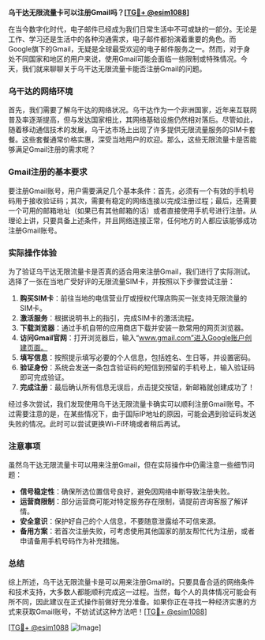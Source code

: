 **乌干达无限流量卡可以注册Gmail吗？[[TG💪+ @esim1088](https://t.me/s/esim1088)]**

在当今数字化时代，电子邮件已经成为我们日常生活中不可或缺的一部分。无论是工作、学习还是生活中的各种沟通需求，电子邮件都扮演着重要的角色。而Google旗下的Gmail，无疑是全球最受欢迎的电子邮件服务之一。然而，对于身处不同国家和地区的用户来说，使用Gmail可能会面临一些限制或特殊情况。今天，我们就来聊聊关于乌干达无限流量卡能否注册Gmail的问题。

### 乌干达的网络环境

首先，我们需要了解乌干达的网络状况。乌干达作为一个非洲国家，近年来互联网普及率逐渐提高，但与发达国家相比，其网络基础设施仍然相对落后。尽管如此，随着移动通信技术的发展，乌干达市场上出现了许多提供无限流量服务的SIM卡套餐。这些套餐通常价格实惠，深受当地用户的欢迎。那么，这些无限流量卡是否能够满足Gmail注册的需求呢？

### Gmail注册的基本要求

要注册Gmail账号，用户需要满足几个基本条件：首先，必须有一个有效的手机号码用于接收验证码；其次，需要有稳定的网络连接以完成注册过程；最后，还需要一个可用的邮箱地址（如果已有其他邮箱的话）或者直接使用手机号进行注册。从理论上讲，只要具备上述条件，并且网络连接正常，任何地方的人都应该能够成功注册Gmail账号。

### 实际操作体验

为了验证乌干达无限流量卡是否真的适合用来注册Gmail，我们进行了实际测试。选择了一张在当地广受好评的无限流量SIM卡，并按照以下步骤尝试注册：

1. **购买SIM卡**：前往当地的电信营业厅或授权代理店购买一张支持无限流量的SIM卡。
2. **激活服务**：根据说明书上的指引，完成SIM卡的激活流程。
3. **下载浏览器**：通过手机自带的应用商店下载并安装一款常用的网页浏览器。
4. **访问Gmail官网**：打开浏览器后，输入“www.gmail.com”进入Google账户创建页面。
5. **填写信息**：按照提示填写必要的个人信息，包括姓名、生日等，并设置密码。
6. **验证身份**：系统会发送一条包含验证码的短信到预留的手机号上，输入验证码即可完成验证。
7. **完成注册**：最后确认所有信息无误后，点击提交按钮，新邮箱就创建成功了！

经过多次尝试，我们发现使用乌干达无限流量卡确实可以顺利注册Gmail账号。不过需要注意的是，在某些情况下，由于国际IP地址的原因，可能会遇到验证码发送失败的情况。此时可以尝试更换Wi-Fi环境或者稍后再试。

### 注意事项

虽然乌干达无限流量卡可以用来注册Gmail，但在实际操作中仍需注意一些细节问题：

- **信号稳定性**：确保所选位置信号良好，避免因网络中断导致注册失败。
- **运营商限制**：部分运营商可能对特定服务存在限制，请提前咨询客服了解详情。
- **安全意识**：保护好自己的个人信息，不要随意泄露给不可信来源。
- **备用方案**：若首次注册失败，可考虑使用其他国家的朋友帮忙代为注册，或者申请备用手机号码作为补充措施。

### 总结

综上所述，乌干达无限流量卡是可以用来注册Gmail的。只要具备合适的网络条件和技术支持，大多数人都能顺利完成这一过程。当然，每个人的具体情况可能会有所不同，因此建议在正式操作前做好充分准备。如果你正在寻找一种经济实惠的方式来获取Gmail账号，不妨试试这种方法吧！[[TG💪+ @esim1088](https://t.me/s/esim1088)]

[[TG💪+ @esim1088](https://t.me/s/esim1088) ![Image](https://i.postimg.cc/4NQfJmqS/Snipaste-2025-05-13-00-14-12.png)]
